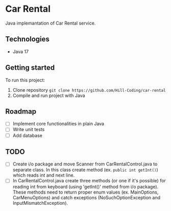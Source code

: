 # Car Rental
Java implemantation of Car Rental service.

## Technologies
* Java 17

## Getting started
To run this project:
1. Clone repository `git clone https://github.com/Hill-Coding/car-rental`
2. Compile and run project with Java

## Roadmap
- [ ] Implement core functionalities in plain Java
- [ ] Write unit tests
- [ ] Add database

## TODO
- [ ] Create i/o package and move Scanner from CarRentalControl.java to separate class. In this class create method (ex. `public int getInt()`) which reads int and next line.
- [ ] In CarRentalControl.java create three methods (or one if it's possible) for reading int from keyboard (using 'getInt()' method from i/o package). These methods need to return proper enum values (ex. MainOptions, CarMenuOptions) and catch exceptions (NoSuchOptionException and InputMismatchException).
